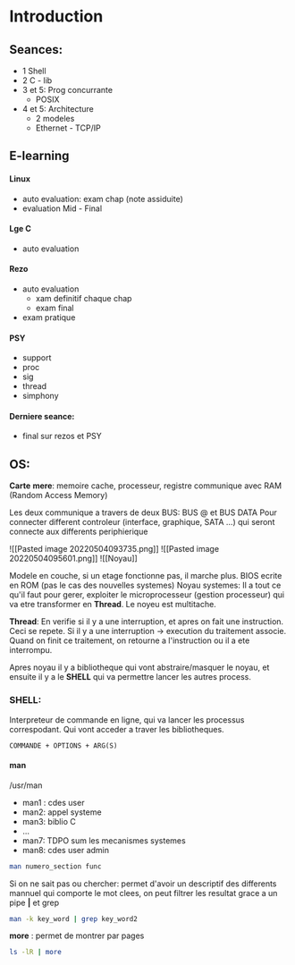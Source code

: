 # Introduction
## Seances:
- 1 Shell
- 2 C - lib
- 3 et 5: Prog concurrante
	- POSIX
- 4 et 5: Architecture
	- 2 modeles
	- Ethernet - TCP/IP

## E-learning
#### Linux
- auto evaluation: exam chap (note assiduite)
- evaluation Mid - Final
#### Lge C
- auto evaluation
#### Rezo
- auto evaluation
	- xam definitif chaque chap
	- exam final
- exam pratique
#### PSY
- support
- proc
- sig
- thread
- simphony

#### Derniere seance:
- final sur rezos et PSY

## OS:
**Carte** **mere**:
	memoire cache, processeur, registre
communique avec RAM (Random Access Memory)

Les deux communique a travers de deux BUS:
	BUS @ et BUS DATA
Pour connecter different controleur (interface, graphique, SATA ...) qui seront connecte aux differents periphierique

![[Pasted image 20220504093735.png]]
![[Pasted image 20220504095601.png]]
![[Noyau]]

Modele en couche, si un etage fonctionne pas, il marche plus. 
BIOS ecrite en ROM (pas le cas des nouvelles systemes)
Noyau systemes: Il a tout ce qu'il faut pour gerer, exploiter le microprocesseur (gestion processeur) qui va etre transformer en **Thread**.
Le noyeu est multitache.

**Thread**: En verifie si il y a une interruption, et apres on fait une instruction. Ceci se repete. Si il y a une interruption -> execution du traitement associe. Quand on finit ce traitement, on retourne a l'instruction ou il a ete interrompu.  

Apres noyau il y a bibliotheque qui vont abstraire/masquer le noyau, et ensuite il y a le **SHELL** qui va permettre lancer les autres process.

### **SHELL**: 
Interpreteur de commande en ligne, qui va lancer les processus correspodant. Qui vont acceder a traver les bibliotheques. 

	COMMANDE + OPTIONS + ARG(S) 

#### man
/usr/man
 - man1 : cdes user
 - man2: appel systeme
 - man3: biblio C
 - ...
 - man7: TDPO sum les mecanismes systemes
 - man8: cdes user admin

```sh
man numero_section func
```
Si on ne sait pas ou chercher: permet d'avoir un descriptif des differents mannuel qui comporte le mot clees, on peut filtrer les resultat grace a un pipe **|**  et grep
```sh
man -k key_word | grep key_word2
```
**more** : permet de montrer par pages
```sh
ls -lR | more
```